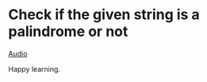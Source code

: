# Check if the given string is a palindrome or not


[Audio](https://drive.google.com/file/d/1iUXvQaTslb5foQW5wnUsTw0cgf8kGLWf/view?usp=sharing)

Happy learning.
